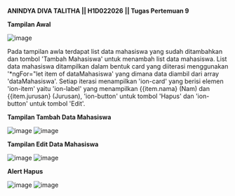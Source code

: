 **ANINDYA DIVA TALITHA || H1D022026** **|| Tugas Pertemuan 9**



**Tampilan Awal** 

![image](https://github.com/user-attachments/assets/0e629e4f-1807-4b74-8c1d-8e87ea7298a0)

Pada tampilan awla terdapat list data mahasiswa yang sudah ditambahkan dan tombol 'Tambah Mahasiswa' untuk menambah list data mahasiswa. List data mahasiswa ditampilkan dalam bentuk card yang diiterasi menggunakan '*ngFor="let item of dataMahasiswa' yang dimana data diambil dari array 'dataMahasiswa'. Setiap iterasi menampilkan 'ion-card' yang berisi elemen 'ion-item' yaitu 'ion-label' yang menampilkan {{item.nama} (Nam) dan {{item.jurusan} (Jurusan), 'ion-button' untuk tombol 'Hapus' dan 'ion-button' untuk tombol 'Edit'. 

**Tampilan Tambah Data Mahasiswa**

![image](https://github.com/user-attachments/assets/bf0fc724-3041-44da-9dcd-3ff58e94dc55)
![image](https://github.com/user-attachments/assets/0ed0ed95-5859-49ab-9bf2-461d1050e28d)

**Tampilan Edit Data Mahasiswa**

![image](https://github.com/user-attachments/assets/06cdcb8d-5c27-4949-aa4a-ae3cccf09ac2)
![image](https://github.com/user-attachments/assets/64434016-a20c-407c-bcee-c6d9e3cfb257)

**Alert Hapus**

![image](https://github.com/user-attachments/assets/9eb9c435-9278-4632-8023-24b1a2fbca51)
![image](https://github.com/user-attachments/assets/c902b6ca-206d-4a26-80ac-7d0d1cb0fb29)



